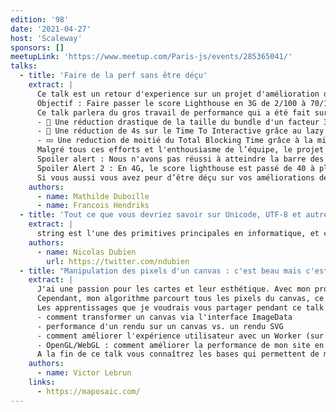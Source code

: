 ```yaml
---
edition: '98'
date: '2021-04-27'
host: 'Scaleway'
sponsors: []
meetupLink: 'https://www.meetup.com/Paris-js/events/285365041/'
talks:
  - title: 'Faire de la perf sans être déçu'
    extract: |
      Ce talk est un retour d'experience sur un projet d'amélioration de performance pour un géant de e-commerce du luxe français.
      Objectif : Faire passer le score Lighthouse en 3G de 2/100 à 70/100. Ambitieux 🧐 ? Et oui... Mais avec une équipe de choc de 3 développeurs à temps plein sur le projet 🧑🏽‍💻👩🏼‍💻!
      Ce talk parlera du gros travail de performance qui a été fait sur un site SSR en NextJS, notamment avec :
      - 🌳 Une réduction drastique de la taille du bundle d'un facteur 3 grâce à du tree shaking et une chasse aux dépendances dupliquées dans un mono-repo.
      - 🤖 Une réduction de 4s sur le Time To Interactive grâce au lazy loading de nos pages mais aussi de nos composants React, tout ca sans impacter le SEO .
      - 💤 Une reduction de moitié du Total Blocking Time grâce à la mise en place d'une solution de Lazy Hydrating.
      Malgré tous ces efforts et l'enthousiasme de l’équipe, le projet a été marqué par de nombreux moments de deception.
      Spoiler alert : Nous n'avons pas réussi à atteindre la barre des 70/100 ni même la barre des 20/100 en 3G.
      Spoiler Alert 2 : En 4G, le score lighthouse est passé de 40 à plus de 95 /100 🎉. Les clients ont remarqué l'énorme amélioration de la performance du site et étaient donc très satisfaits.
      Si vous aussi vous avez peur d’être déçu sur vos améliorations de performance, ce talk vous donnera de précieux conseils pour savourer au maximum tous vos efforts.
    authors:
      - name: Mathilde Duboille
      - name: Francois Hendriks
  - title: 'Tout ce que vous devriez savoir sur Unicode, UTF-8 et autres'
    extract: |
      string est l'une des primitives principales en informatique, et ce quelque soit le langage. Pourtant, derrière son semblant de simplicité, se cache une énorme complexité inhérente aux spécifications Unicode. Ce talk a pour objectif de vous présenter ce que sont Unicode, UTF-8.. Afin que vous soyez prêt pour l'internationalisation de vos Apps.
    authors:
      - name: Nicolas Dubien
        url: https://twitter.com/ndubien
  - title: "Manipulation des pixels d'un canvas : c'est beau mais c'est lent"
    extract: |
      J'ai une passion pour les cartes et leur esthétique. Avec mon projet maposaic.com, je transforme le canvas d'une carte de Mapbox en une mosaïque en couleur.
      Cependant, mon algorithme parcourt tous les pixels du canvas, ce qui prend beaucoup de temps : plus de 2 secondes pour faire un rendu de carte sur un écran fullHD. J'ai commencé à explorer l'API WebGL pour accélérer le rendu.
      Les apprentissages que je voudrais vous partager pendant ce talk :
      - comment transformer un canvas via l'interface ImageData
      - performance d'un rendu sur un canvas vs. un rendu SVG
      - comment améliorer l'expérience utilisateur avec un Worker (sur un projet webpack + react + typescript)
      - OpenGL/WebGL : comment améliorer la performance de mon site en utilisant l'API WebGL
      A la fin de ce talk vous connaîtrez les bases qui permettent de modifier un canvas dans un projet web. Vous saurez pourquoi les rendus WebGL sont beaucoup plus performants qu'un algorithme qui itère sur tous les pixels.
    authors:
      - name: Victor Lebrun
    links:
      - https://maposaic.com/
---
```

